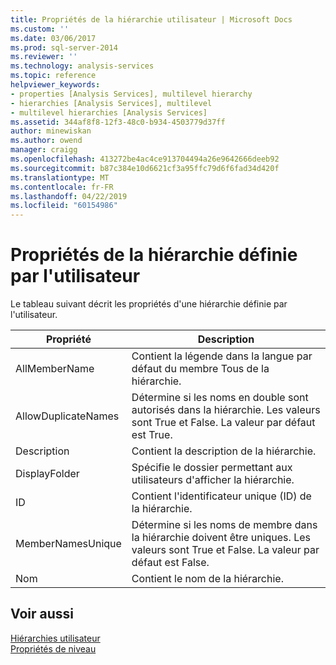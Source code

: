 ```yaml
---
title: Propriétés de la hiérarchie utilisateur | Microsoft Docs
ms.custom: ''
ms.date: 03/06/2017
ms.prod: sql-server-2014
ms.reviewer: ''
ms.technology: analysis-services
ms.topic: reference
helpviewer_keywords:
- properties [Analysis Services], multilevel hierarchy
- hierarchies [Analysis Services], multilevel
- multilevel hierarchies [Analysis Services]
ms.assetid: 344af8f8-12f3-48c0-b934-4503779d37ff
author: minewiskan
ms.author: owend
manager: craigg
ms.openlocfilehash: 413272be4ac4ce913704494a26e9642666deeb92
ms.sourcegitcommit: b87c384e10d6621cf3a95ffc79d6f6fad34d420f
ms.translationtype: MT
ms.contentlocale: fr-FR
ms.lasthandoff: 04/22/2019
ms.locfileid: "60154986"
---
```

# <a name="user-hierarchy-properties"></a>Propriétés de la hiérarchie définie par l'utilisateur
  Le tableau suivant décrit les propriétés d'une hiérarchie définie par l'utilisateur.  
  
|Propriété|Description|  
|--------------|-----------------|  
|AllMemberName|Contient la légende dans la langue par défaut du membre Tous de la hiérarchie.|  
|AllowDuplicateNames|Détermine si les noms en double sont autorisés dans la hiérarchie. Les valeurs sont True et False. La valeur par défaut est True.|  
|Description|Contient la description de la hiérarchie.|  
|DisplayFolder|Spécifie le dossier permettant aux utilisateurs d'afficher la hiérarchie.|  
|ID|Contient l'identificateur unique (ID) de la hiérarchie.|  
|MemberNamesUnique|Détermine si les noms de membre dans la hiérarchie doivent être uniques. Les valeurs sont True et False. La valeur par défaut est False.|  
|Nom|Contient le nom de la hiérarchie.|  
  
## <a name="see-also"></a>Voir aussi  
 [Hiérarchies utilisateur](user-hierarchies.md)   
 [Propriétés de niveau](user-hierarchies-level-properties.md)  
  
  
